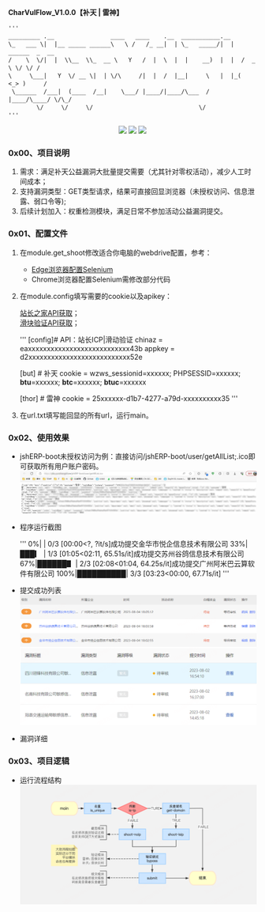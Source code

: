 **CharVulFlow_V1.0.0【补天 | 雷神】**

    '''
    _________ .__                ____   ____    .__  ___________.__                 
    \_   ___ \|  |__ _____ ______\   \ /   /_ __|  | \_   _____/|  |   ______  _  __
    /    \  \/|  |  \\__  \\_  __ \   Y   /  |  \  |  |    __)  |  |  /  _ \ \/ \/ /
    \     \___|   Y  \/ __ \|  | \/\     /|  |  /  |__|     \   |  |_(  <_> )     / 
     \______  /___|  (____  /__|    \___/ |____/|____/\___  /   |____/\____/ \/\_/  
            \/     \/     \/                              \/
    '''
<p align="center">
<a href="https://opensource.org/licenses/MIT"><img src="https://img.shields.io/badge/license-MIT-_red.svg"></a>
<a href="https://github.com/asaotomo/fofamap/issues"><img src="https://img.shields.io/badge/contributions-welcome-brightgreen.svg?style=flat"></a>
<a href="https://github.com/sqlmapproject/sqlmap/actions/workflows/tests.yml"><img src="https://img.shields.io/badge/python-3.7-blue.svg"></a>
</p>

### 0x00、项目说明
1. 需求：满足补天公益漏洞大批量提交需要（尤其针对零权活动），减少人工时间成本；
2. 支持漏洞类型：GET类型请求，结果可直接回显浏览器（未授权访问、信息泄露、弱口令等);
3. 后续计划加入：权重检测模块，满足日常不参加活动公益漏洞提交。

### 0x01、配置文件

1. 在module.get_shoot修改适合你电脑的webdrive配置，参考：  
   - [Edge浏览器配置Selenium](https://blog.csdn.net/tk1023/article/details/109078613)    
   - Chrome浏览器配置Selenium需修改部分代码

2. 在module.config填写需要的cookie以及apikey：

    [站长之家API获取](https://my.chinaz.com/ChinazAPI/DataCenter/MyDataApi)；  
    [滑块验证API获取](http://rrocr.com/)；


    '''
    [config]# API：站长ICP|滑动验证
    chinaz = eaxxxxxxxxxxxxxxxxxxxxxxxxxxx43b 
    appkey = d2xxxxxxxxxxxxxxxxxxxxxxxxxxx52e
    
    [but]   # 补天
    cookie = wzws_sessionid=xxxxxx; PHPSESSID=xxxxxx; __btu__=xxxxxx; __btc__=xxxxxx; __btuc__=xxxxxx
    
    [thor]  # 雷神
    cookie = 25xxxxxx-d1b7-4277-a79d-xxxxxxxxxx35
    '''
3. 在url.txt填写能回显的所有url，运行main。

### 0x02、使用效果
- jshERP-boot未授权访问为例：直接访问/jshERP-boot/user/getAllList;.ico即可获取所有用户账户密码。
![img_1.png](images%2Fimg_1.png)

- 程序运行截图


    '''
      0%|          | 0/3 [00:00<?, ?it/s]成功提交金华市悦企信息技术有限公司
     33%|███▎      | 1/3 [01:05<02:11, 65.51s/it]成功提交苏州谷鸽信息技术有限公司
     67%|██████▋   | 2/3 [02:08<01:04, 64.25s/it]成功提交广州阿米巴云算软件有限公司
    100%|██████████| 3/3 [03:23<00:00, 67.71s/it]
    '''
- 提交成功列表
    ![img_2.png](images%2Fimg_2.png)
    ![img_3.png](images%2Fimg_3.png)
- 漏洞详细

### 0x03、项目逻辑
- 运行流程结构
    ![img.png](images%2Fimg.png)